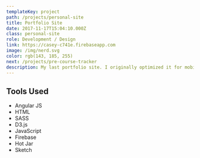 ```yaml
---
templateKey: project
path: /projects/personal-site
title: Portfolio Site
date: 2017-11-17T15:04:10.000Z
class: personal-site
role: Development / Design
link: https://casey-c741e.firebaseapp.com
image: /img/nerd.svg
color: rgb(143, 185, 255)
next: /projects/pre-course-tracker
description: My last portfolio site. I originally optimized it for mobile devices but through analytics came to find out my visitors were mostly on desktop so I pivoted a couple times to optimize the experience for those users. My favorite parts that I worked on were probably the D3 chart that reflected my skills at the time and the hexagon grid that was done completely with CSS.
---
```


<!-- ![pip](/img/pip.png) -->

## Tools Used

* Angular JS
* HTML
* SASS
* D3.js
* JavaScript
* Firebase
* Hot Jar
* Sketch
